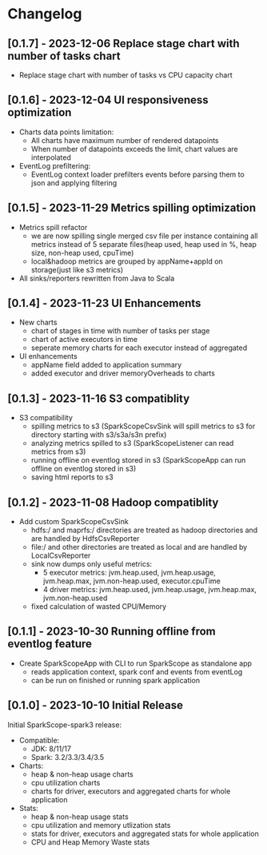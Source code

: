 # Changelog

## [0.1.7] - 2023-12-06 Replace stage chart with number of tasks chart
- Replace stage chart with number of tasks vs CPU capacity chart

## [0.1.6] - 2023-12-04 UI responsiveness optimization
- Charts data points limitation:
  - All charts have maximum number of rendered datapoints
  - When number of datapoints exceeds the limit, chart values are interpolated 
- EventLog prefiltering:
  - EventLog context loader prefilters events before parsing them to json and applying filtering

## [0.1.5] - 2023-11-29 Metrics spilling optimization
- Metrics spill refactor
  - we are now spilling single merged csv file per instance containing all metrics instead of 5 separate files(heap used, heap used in %, heap size, non-heap used, cpuTime)
  - local&hadoop metrics are grouped by appName+appId on storage(just like s3 metrics)
- All sinks/reporters rewritten from Java to Scala

## [0.1.4] - 2023-11-23 UI Enhancements
- New charts
  - chart of stages in time with number of tasks per stage
  - chart of active executors in time
  - seperate memory charts for each executor instead of aggregated
- UI enhancements
  - appName field added to application summary
  - added executor and driver memoryOverheads to charts

## [0.1.3] - 2023-11-16 S3 compatiblity
- S3 compatibility
  - spilling metrics to s3 (SparkScopeCsvSink will spill metrics to s3 for directory starting with s3/s3a/s3n prefix)
  - analyzing metrics spilled to s3 (SparkScopeListener can read metrics from s3)
  - running offline on eventlog stored in s3 (SparkScopeApp can run offline on eventlog stored in s3)
  - saving html reports to s3

## [0.1.2] - 2023-11-08 Hadoop compatiblity
- Add custom SparkScopeCsvSink
  - hdfs:/ and maprfs:/ directories are treated as hadoop directories and are handled by HdfsCsvReporter
  - file:/ and other directories are treated as local and are handled by LocalCsvReporter
  - sink now dumps only useful metrics:
    - 5 executor metrics: jvm.heap.used, jvm.heap.usage, jvm.heap.max, jvm.non-heap.used, executor.cpuTime
    - 4 driver metrics: jvm.heap.used, jvm.heap.usage, jvm.heap.max, jvm.non-heap.used
  - fixed calculation of wasted CPU/Memory

## [0.1.1] - 2023-10-30 Running offline from eventlog feature
- Create SparkScopeApp with CLI to run SparkScope as standalone app 
  - reads application context, spark conf and events from eventLog  
  - can be run on finished or running spark application

## [0.1.0] - 2023-10-10 Initial Release
Initial SparkScope-spark3 release:
- Compatible:
  - JDK: 8/11/17
  - Spark: 3.2/3.3/3.4/3.5
- Charts:
  - heap & non-heap usage charts
  - cpu utilization charts
  - charts for driver, executors and aggregated charts for whole application
- Stats:
  - heap & non-heap usage stats
  - cpu utilization and memory utlization stats
  - stats for driver, executors and aggregated stats for whole application
  - CPU and Heap Memory Waste stats
